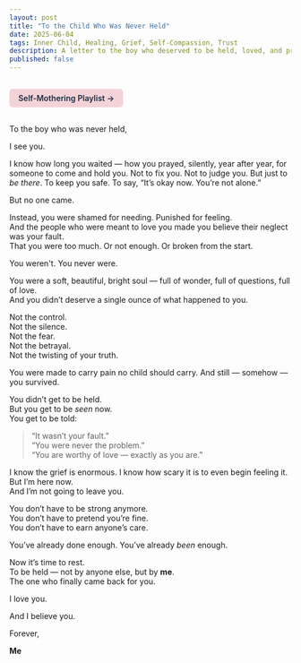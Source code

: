 ```yaml
---
layout: post
title: "To the Child Who Was Never Held"
date: 2025-06-04
tags: Inner Child, Healing, Grief, Self-Compassion, Trust
description: A letter to the boy who deserved to be held, loved, and protected. The boy who survived it all without even knowing how.
published: false
---
```


<a href="https://music.youtube.com/playlist?list=PLuO5E1rh5RqIzePJeOjdXo62gwnYJ748_&si=NvtF0mzI9Sx2IoPu&shuffle=1" 
   target="_blank" 
   class="back-button"
   style="display:inline-block; margin: 1rem auto; background-color: #F4D3D8; color: #1A2D41; padding: 0.5rem 1rem; border-radius: 6px; font-weight: 600; text-decoration: none;">
  Self‑Mothering Playlist →
</a>

To the boy who was never held,  

I see you.  

I know how long you waited — how you prayed, silently, year after year, for someone to come and hold you. Not to fix you. Not to judge you. But just to *be there*. To keep you safe. To say, “It’s okay now. You’re not alone.”

But no one came.

Instead, you were shamed for needing. Punished for feeling.  
And the people who were meant to love you made you believe their neglect was your fault.  
That you were too much. Or not enough. Or broken from the start.

You weren't. You never were.

You were a soft, beautiful, bright soul — full of wonder, full of questions, full of love.  
And you didn’t deserve a single ounce of what happened to you.

Not the control.  
Not the silence.  
Not the fear.  
Not the betrayal.  
Not the twisting of your truth.  

You were made to carry pain no child should carry. And still — somehow — you survived.

You didn’t get to be held.  
But you get to be *seen* now.  
You get to be told:  
> “It wasn’t your fault.”  
> “You were never the problem.”  
> “You are worthy of love — exactly as you are.”

I know the grief is enormous. I know how scary it is to even begin feeling it.  
But I’m here now.  
And I’m not going to leave you.  

You don’t have to be strong anymore.  
You don’t have to pretend you’re fine.  
You don’t have to earn anyone’s care.  

You’ve already done enough. You’ve already *been* enough.

Now it’s time to rest.  
To be held — not by anyone else, but by **me**.  
The one who finally came back for you.

I love you.

And I believe you.

Forever,

**Me**